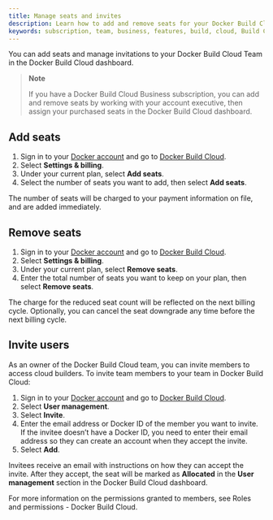 ```yaml
---
title: Manage seats and invites
description: Learn how to add and remove seats for your Docker Build Cloud subscription, and invite members to your team.
keywords: subscription, team, business, features, build, cloud, Build Cloud, remote builder, manage users, add seats, remove seats
---
```


You can add seats and manage invitations to your Docker Build Cloud Team in the Docker Build Cloud dashboard.

> **Note**
>
>If you have a Docker Build Cloud Business subscription, you can add and remove seats by working with your account executive, then assign your purchased seats in the Docker Build Cloud dashboard.

## Add seats

1. Sign in to your [Docker account](https://login.docker.com/) and go to [Docker Build Cloud](https://build.docker.com/).
2. Select **Settings & billing**.
3. Under your current plan, select **Add seats**.
4. Select the number of seats you want to add, then select **Add seats**.

The number of seats will be charged to your payment information on file, and are added immediately.

## Remove seats

1. Sign in to your [Docker account](https://login.docker.com/) and go to [Docker Build Cloud](https://build.docker.com/).
2. Select **Settings & billing**.
3. Under your current plan, select **Remove seats**.
4. Enter the total number of seats you want to keep on your plan, then select **Remove seats**.

The charge for the reduced seat count will be reflected on the next billing cycle. Optionally, you can cancel the seat downgrade any time before the next billing cycle.

## Invite users

As an owner of the Docker Build Cloud team, you can invite members to access cloud builders. To invite team members to your team in Docker Build Cloud:

1. Sign in to your [Docker account](https://login.docker.com/) and go to [Docker Build Cloud](https://build.docker.com/).
2. Select **User management**.
3. Select **Invite**.
4. Enter the email address or Docker ID of the member you want to invite. If the invitee doesn’t have a Docker ID, you need to enter their email address so they can create an account when they accept the invite.
5. Select **Add**.

Invitees receive an email with instructions on how they can accept the invite. After they accept, the seat will be marked as **Allocated** in the **User management** section in the Docker Build Cloud dashboard.

For more information on the permissions granted to members, see Roles and permissions - Docker Build Cloud.
